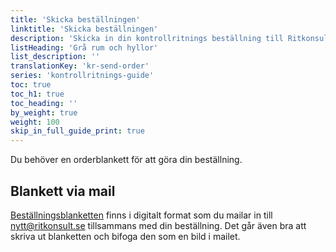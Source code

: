 ```yaml
---
title: 'Skicka beställningen'
linktitle: 'Skicka beställningen'
description: 'Skicka in din kontrollritnings beställning till Ritkonsult.'
listHeading: 'Grå rum och hyllor'
list_description: ''
translationKey: 'kr-send-order'
series: 'kontrollritnings-guide'
toc: true
toc_h1: true
toc_heading: ''
by_weight: true
weight: 100
skip_in_full_guide_print: true
---
```


Du behöver en orderblankett för att göra din beställning.

## Blankett via mail
[Beställningsblanketten](/blanketter#kontrollritning) finns i digitalt format som du mailar in till nytt@ritkonsult.se tillsammans med din beställning. Det går även bra att skriva ut blanketten och bifoga den som en bild i mailet.